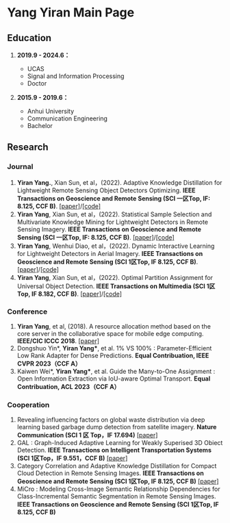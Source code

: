 # Yang Yiran Main Page

## Education
1. **2019.9 - 2024.6：** 
      * UCAS 
      * Signal and Information Processing
      * Doctor 
      
2. **2015.9 - 2019.6：**
      * Anhui University 
      * Communication Engineering 
      * Bachelor

## Research
###  Journal
1. **Yiran Yang.**, Xian Sun, et al，(2022). Adaptive Knowledge Distillation for Lightweight Remote Sensing Object Detectors Optimizing. **IEEE Transactions on Geoscience and Remote Sensing (SCI 一区Top, IF: 8.125, CCF B)**. [[paper]](https://ieeexplore.ieee.org/document/9775159/)/[[code]](https://github.com/youngfly/Remote-Sensing-Distillation)
2. **Yiran Yang**, Xian Sun, et al，(2022). Statistical Sample Selection and Multivariate Knowledge Mining for Lightweight Detectors in Remote Sensing Imagery. **IEEE Transactions on Geoscience and Remote Sensing (SCI 一区Top, IF: 8.125, CCF B)**. [[paper]](https://ieeexplore.ieee.org/document/9832637/)/[[code]](https://github.com/youngfly/Remote-Sensing-Distillation)
3. **Yiran Yang**, Wenhui Diao, et al，(2022). Dynamic Interactive Learning for Lightweight Detectors in Aerial Imagery. **IEEE Transactions on Geoscience and Remote Sensing (SCI 1区Top, IF 8.125, CCF B)**.  [[paper]](https://ieeexplore.ieee.org/document/9921272/)/[[code]](https://github.com/youngfly/Remote-Sensing-Distillation) 
4. **Yiran Yang**, Xian Sun, et al，(2022). Optimal Partition Assignment for Universal Object Detection. **IEEE Transactions on Multimedia (SCI 1区Top, IF 8.182, CCF B)**. [[paper]](https://ieeexplore.ieee.org/document/9956875)/[[code]](https://github.com/youngfly/OPA) 

### Conference
1. **Yiran Yang**, et al, (2018). A resource allocation method based on the core server in the collaborative space for mobile edge computing.  **IEEE/CIC ICCC 2018**. [[paper]](https://ieeexplore.ieee.org/document/8641218/)
2. Dongshuo Yin\*, **Yiran Yang\***, et al. 1% VS 100% : Parameter-Efficient Low Rank Adapter for Dense Predictions. **Equal Contribuation, IEEE CVPR 2023（CCF A）** 
3. Kaiwen Wei\*, **Yiran Yang\***, et al. Guide the Many-to-One Assignment : Open Information Extraction via IoU-aware Optimal Transport. **Equal Contribuation, ACL 2023（CCF A）** 

### Cooperation
1. Revealing influencing factors on global waste distribution via deep learning based garbage dump detection from satellite imagery. **Nature Communication (SCI 1 区 Top，IF 17.694)** [[paper]](https://www.nature.com/articles/s41467-023-37136-1)
2. GAL : Graph-Induced Adaptive Learning for Weakly Superised 3D Obiect Detection. **IEEE Transactions on Intelligent Transportation Systems  (SCI 1区Top，IF 9.551，CCF B)** [[paper]](https://ieeexplore.ieee.org/document/10102360)
3. Category Correlation and Adaptive Knowledge Distillation for Compact Cloud Detection in Remote Sensing Images. **IEEE Transactions on Geoscience and Remote Sensing (SCI 1区Top, IF 8.125, CCF B)** [[paper]](https://ieeexplore.ieee.org/document/9774409)
4. MiCro : Modeling Cross-Image Semantic Relationship Dependencies for Class-Incremental Semantic Segmentation in Remote Sensing Images. **IEEE Transactions on Geoscience and Remote Sensing (SCI 1区Top, IF 8.125, CCF B)**
